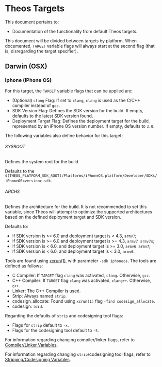 # Theos Targets

This document pertains to:

* Documentation of the functionality from default Theos targets.

This document will be divided between targets by platform. When documented, `TARGET` variable flags will always start at the second flag (that is, disregarding the target specifier).

## Darwin (OSX)

### iphone (iPhone OS)

For this target, the `TARGET` variable flags that can be applied are:

* (Optional) `clang` Flag: If set to `clang`, `clang` is used as the C/C++ compiler instead of `gcc`.
* SDK Version Flag: Defines the SDK version for the build. If empty, defaults to the latest SDK version found.
* Deployment Target Flag: Defines the deployment target for the build, represented by an iPhone OS version number. If empty, defaults to `3.0`.

The following variables also define behavior for this target:

###### SYSROOT

Defines the system root for the build.

Defaults to the `$(THEOS_PLATFORM_SDK_ROOT)/Platforms/iPhoneOS.platform/Developer/SDKs/iPhoneOS<version>.sdk`.

###### ARCHS

Defines the architecture for the build.
It is not recommended to set this variable, since Theos will attempt to optimize the supported architectures based on the defined deployment target and SDK version.

Defaults to:

* If SDK version is >= 6.0 and deployment target is < 4.3, `armv7`;
* If SDK version is >= 6.0 and deployment target is >= 4.3, `armv7 armv7s`;
* If SDK version is < 6.0, and deployment target is >= 3.0, `armv6 armv7`;
* If SDK version is < 6.0, and deployment target is < 3.0, `armv6`.

Tools are found using [xcrun(1)](http://developer.apple.com/documentation/Darwin/Reference/ManPages/man1/xcrun.1.html), with parameter `-sdk iphoneos`. The tools are defined as follows:

* C Compiler: If `TARGET` flag `clang` was activated, `clang`. Otherwise, `gcc`.
* C++ Compiler: If `TARGET` flag `clang` was activated, `clang++`. Otherwise, `g++`.
* Linker: The C++ Compiler is used.
* Strip: Always named `strip`.
* codesign\_allocate: Found using `xcrun(1)` flag `-find codesign_allocate`.
* codesign: `ldid`.

Regarding the defaults of `strip` and codesigning tool flags:

* Flags for `strip` default to `-x`.
* Flags for the codesigning tool default to `-S`.  

For information regarding changing compiler/linker flags, refer to [Compiler/Linker Variables](./2_1_1_2_COMPILATION_LINKING.md).

For information regarding changing `strip`/codesigning tool flags, refer to [Stripping/Codesigning Variables](./2_1_1_3_STRIPPING_CODESIGNING.md).
